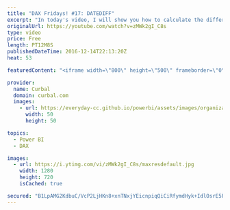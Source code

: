 ```yaml
---
title: "DAX Fridays! #17: DATEDIFF"
excerpt: "In today's video, I will show you how to calculate the difference between two dates using DATEDIFF. I also show you how to overcome the issue when the start date is larger than the end date.  PREVIOUS VIDEO: https://www.youtube.com/watch?v=-ykkaAtlCMc NEXT VIDEO: -  Link to demo file: http://gofile.me/2kEOD/G4FzzQLvV"
originalUrl: https://youtube.com/watch?v=zMWk2gI_C8s
type: video
price: Free
length: PT12M8S
publishedDateTime: 2016-12-14T22:13:20Z
heat: 53

featuredContent: "<iframe width=\"800\" height=\"500\" frameborder=\"0\" src=\"https://www.youtube.com/embed/zMWk2gI_C8s\" allow=\"accelerometer; autoplay; encrypted-media; gyroscope; picture-in-picture\" allowfullscreen></iframe>"

provider:
  name: Curbal
  domain: curbal.com
  images:
    - url: https://everyday-cc.github.io/powerbi/assets/images/organizations/curbal.com-50x50.jpg
      width: 50
      height: 50

topics:
  - Power BI
  - DAX

images:
  - url: https://i.ytimg.com/vi/zMWk2gI_C8s/maxresdefault.jpg
    width: 1280
    height: 720
    isCached: true

secured: "B1LpAMG2KdbuC/VcP2LjHKn8+xnTNxjYEicnpiqQiCiRfymdHyk+IdlOsrE5PCzWOcF0Th5Fhz2mW5VrbjDtjZUSIZUCbg0cHZ1f4JEj4ETlfmzipH74dB4XIut5R+WfKn67HupPoQ9OEoIO7vQgE+yrWbzSP/OQlOuF8ebqbLa6rWRhDQFbjfp2Vf9psDRne05pIBzCow5ESWIkogXVvNc6idHzWtIBel8bgZOiwBhIwHNFg2KIvxRgMd7P8TMzu5vN+P22D244w69wnCF+G9VftuU/r2Y8jW++qt/FOOG7FBMLJHSKJDRIsIU/d/ssoGb86PREmNN+ztgDP8mPpV/IEh5UuuQkIit9MSqY1RGym4iCXjaxUujs6nBKpalMXT37d1t2pEAm3VU8tswiBQ5xX/TuHK/xFTGCkmY5m2w=;PAtSGSs7VGtwNVFdCaVYhg=="
---
```



